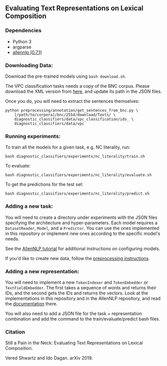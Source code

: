 ## Evaluating Text Representations on Lexical Composition


### Dependencies

- Python 3
- argparse
- [allennlp (0.7.1)](https://github.com/allenai/allennlp/)

### Downloading Data:

Download the pre-trained models using `bash download.sh`.

The VPC classification tasks needs a copy of the BNC corpus. 
Please download the XML version from [here](http://www.ota.ox.ac.uk/desc/2554),
and update its path in the JSON files.

Once you do, you will need to extract the sentences themselves:

```
python preprocessing/annotation/get_sentences_from_bnc.py \ 
    [/path/to/corpora]/bnc/2554/download/Texts/ \ 
    diagnostic_classifiers/data/vpc_classification/ids_ \ 
    diagnostic_classifiers/data/vpc
```


### Running experiments:

To train all the models for a given task, e.g. NC literality, run:

```
bash diagnostic_classifiers/experiments/nc_literality/train.sh 
```

To evaluate:

```
bash diagnostic_classifiers/experiments/nc_literality/evaluate.sh
``` 

To get the predictions for the test set:

```
bash diagnostic_classifiers/experiments/nc_literality/predict.sh
```

### Adding a new task:

You will need to create a directory under experiments 
with the JSON files specifying the architecture and hyper-parameters.
Each model requires a `DatasetReader`, `Model`, and a `Predictor`. 
You can use the ones implemented in this repository or implement
new ones according to the specific model's needs. 
  
See the [AllenNLP tutorial](https://github.com/allenai/allennlp/blob/master/tutorials/getting_started/walk_through_allennlp/configuration.md)
for additional instructions on configuring models.

If you'd like to create new data, follow the 
[preprocessing instructions](preprocessing/README.md).  

### Adding a new representation:

You will need to implement a new `TokenIndexer` and `TokenEmbedder` or 
`TextFieldEmbedder`. The first takes a sequence of words and returns
their IDs, and the second gets the IDs and returns the vectors.
Look at the implementations in this repository and in the 
AllenNLP repository, and read the [documentation](https://github.com/allenai/allennlp/blob/master/tutorials/notebooks/data_pipeline.ipynb) 
there. 

You will also need to add a JSON file for the task + representation
combination and add the command to the train/evaluate/predict 
bash files. 

### Citation


Still a Pain in the Neck: Evaluating Text Representations on Lexical Composition. 

Vered Shwartz and Ido Dagan. arXiv 2019.



